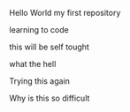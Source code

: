 
Hello World
my first repository

learning to code

this will be self tought

what the hell

Trying this again

Why is this so difficult
